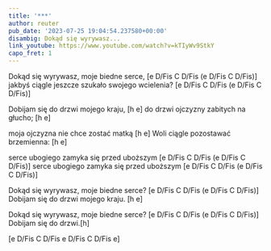 ```yaml
---
title: '***'
author: reuter
pub_date: '2023-07-25 19:04:54.237580+00:00'
disambig: Dokąd się wyrywasz...
link_youtube: https://www.youtube.com/watch?v=kTIyWv9StkY
capo_fret: 1
---
```


Dokąd się wyrywasz, moje biedne serce, [e D/Fis C D/Fis (e D/Fis C D/Fis)]
jakbyś ciągle jeszcze szukało swojego wcielenia? [e D/Fis C D/Fis (e D/Fis C D/Fis)]

Dobijam się do drzwi mojego kraju, [h e]
do drzwi ojczyzny zabitych na głucho; [h e]

moja ojczyzna nie chce zostać matką [h e]
Woli ciągle pozostawać brzemienna: [h e]

serce ubogiego zamyka się przed uboższym [e D/Fis C D/Fis (e D/Fis C D/Fis)]
serce ubogiego zamyka się przed uboższym [e D/Fis C D/Fis (e D/Fis C D/Fis)]

Dokąd się wyrywasz, moje biedne serce? [e D/Fis C D/Fis (e D/Fis C D/Fis)]
Dobijam się do drzwi mojego kraju. [h e]

Dokąd się wyrywasz, moje biedne serce? [e D/Fis C D/Fis (e D/Fis C D/Fis)]
Dobijam się do drzwi.[h]

[e D/Fis C D/Fis e D/Fis C D/Fis e]